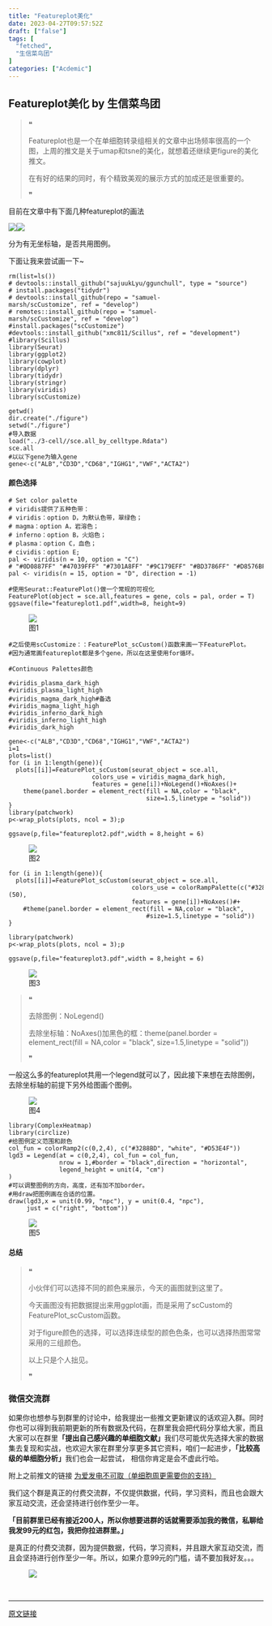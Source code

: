 ```yaml
---
title: "Featureplot美化"
date: 2023-04-27T09:57:52Z
draft: ["false"]
tags: [
  "fetched",
  "生信菜鸟团"
]
categories: ["Acdemic"]
---
```

Featureplot美化 by 生信菜鸟团
------
<div><section data-tool="mdnice编辑器" data-website="https://www.mdnice.com"><blockquote data-tool="mdnice编辑器"><span>❝</span><p>Featureplot也是一个在单细胞转录组相关的文章中出场频率很高的一个图，上周的推文是关于umap和tsne的美化，就想着还继续更figure的美化推文。</p><p>在有好的结果的同时，有个精致美观的展示方式的加成还是很重要的。</p><span>❞</span></blockquote><p data-tool="mdnice编辑器">目前在文章中有下面几种featureplot的画法</p><p data-tool="mdnice编辑器"><img data-ratio="0.5472222222222223" data-src="https://mmbiz.qpic.cn/mmbiz_png/iaRJcrq2Losib0o0fmuX8wcVw91hP3s7ux1FgvUibEzaVwxXjffT4LvznI4QTCpO4ehJ4xfQcUmCZM8UctHTDTgiaA/640?wx_fmt=png" data-type="png" data-w="1080" src="https://mmbiz.qpic.cn/mmbiz_png/iaRJcrq2Losib0o0fmuX8wcVw91hP3s7ux1FgvUibEzaVwxXjffT4LvznI4QTCpO4ehJ4xfQcUmCZM8UctHTDTgiaA/640?wx_fmt=png"><img data-ratio="0.4777777777777778" data-src="https://mmbiz.qpic.cn/mmbiz_png/iaRJcrq2Losib0o0fmuX8wcVw91hP3s7uxM8sbGeJWiblbEZPPicmKqb3jiaUOW88PXYwANYCkhRFohbyBBE2ppAtjQ/640?wx_fmt=png" data-type="png" data-w="1080" src="https://mmbiz.qpic.cn/mmbiz_png/iaRJcrq2Losib0o0fmuX8wcVw91hP3s7uxM8sbGeJWiblbEZPPicmKqb3jiaUOW88PXYwANYCkhRFohbyBBE2ppAtjQ/640?wx_fmt=png"></p><p data-tool="mdnice编辑器">分为有无坐标轴，是否共用图例。</p><p data-tool="mdnice编辑器">下面让我来尝试画一下~</p><pre data-tool="mdnice编辑器"><span></span><code>rm(list=ls())<br><span># devtools::install_github("sajuukLyu/ggunchull", type = "source")</span><br><span># install.packages("tidydr")</span><br><span># devtools::install_github(repo = "samuel-marsh/scCustomize", ref = "develop")</span><br><span># remotes::install_github(repo = "samuel-marsh/scCustomize", ref = "develop")</span><br><span>#install.packages("scCustomize")</span><br><span>#devtools::install_github("xmc811/Scillus", ref = "development")</span><br><span>#library(Scillus)</span><br><span>library</span>(Seurat)<br><span>library</span>(ggplot2)<br><span>library</span>(cowplot)<br><span>library</span>(dplyr)<br><span>library</span>(tidydr)<br><span>library</span>(stringr)<br><span>library</span>(viridis)<br><span>library</span>(scCustomize)<br><br>getwd()<br>dir.create(<span>"./figure"</span>)<br>setwd(<span>"./figure"</span>)  <br><span>#导入数据</span><br>load(<span>"../3-cell//sce.all_by_celltype.Rdata"</span>)<br>sce.all<br><span>#以以下gene为输入gene</span><br>gene&lt;-c(<span>"ALB"</span>,<span>"CD3D"</span>,<span>"CD68"</span>,<span>"IGHG1"</span>,<span>"VWF"</span>,<span>"ACTA2"</span>)<br></code></pre><h4 data-tool="mdnice编辑器"><span></span>颜色选择<span></span></h4><pre data-tool="mdnice编辑器"><span></span><code><span># Set color palette</span><br><span># viridis提供了五种色带：</span><br><span># viridis：option D，为默认色带，翠绿色；</span><br><span># magma：option A，岩溶色；</span><br><span># inferno：option B，火焰色；</span><br><span># plasma：option C，血色；</span><br><span># cividis：option E;</span><br>pal &lt;- viridis(n = <span>10</span>, option = <span>"C"</span>)<br><span># "#0D0887FF" "#47039FFF" "#7301A8FF" "#9C179EFF" "#BD3786FF" "#D8576BFF" "#ED7953FF" "#FA9E3BFF" "#FDC926FF" "#F0F921FF"</span><br>pal &lt;- viridis(n = <span>15</span>, option = <span>"D"</span>, direction = -<span>1</span>)<br><br><span>#使用Seurat::FeaturePlot()做一个常规的可视化</span><br>FeaturePlot(object = sce.all,features = gene, cols = pal, order = <span>T</span>)<br>ggsave(file=<span>"featureplot1.pdf"</span>,width=<span>8</span>, height=<span>9</span>)<br></code></pre><figure data-tool="mdnice编辑器"><img data-ratio="1.1371610845295055" data-src="https://mmbiz.qpic.cn/mmbiz_png/iaRJcrq2Losib0o0fmuX8wcVw91hP3s7uxTgyhNuGn8icqz0nPUO4AodwFXKenZDAk0FtG8DSqRPnhhzrdBy698OQ/640?wx_fmt=png" data-type="png" data-w="627" src="https://mmbiz.qpic.cn/mmbiz_png/iaRJcrq2Losib0o0fmuX8wcVw91hP3s7uxTgyhNuGn8icqz0nPUO4AodwFXKenZDAk0FtG8DSqRPnhhzrdBy698OQ/640?wx_fmt=png"><figcaption>图1</figcaption></figure><pre data-tool="mdnice编辑器"><span></span><code><span>#之后使用scCustomize：：FeaturePlot_scCustom()函数来画一下FeaturePlot。</span><br><span>#因为通常画featureplot都是多个gene，所以在这里使用for循环。</span><br><br><span>#Continuous Palettes颜色</span><br><br><span>#viridis_plasma_dark_high</span><br><span>#viridis_plasma_light_high</span><br><span>#viridis_magma_dark_high#备选</span><br><span>#viridis_magma_light_high</span><br><span>#viridis_inferno_dark_high</span><br><span>#viridis_inferno_light_high</span><br><span>#viridis_dark_high</span><br><br>gene&lt;-c(<span>"ALB"</span>,<span>"CD3D"</span>,<span>"CD68"</span>,<span>"IGHG1"</span>,<span>"VWF"</span>,<span>"ACTA2"</span>)<br>i=<span>1</span><br>plots=list()<br><span>for</span> (i <span>in</span> <span>1</span>:length(gene)){<br>  plots[[i]]=FeaturePlot_scCustom(seurat_object = sce.all, <br>                       colors_use = viridis_magma_dark_high, <br>                       features = gene[i])+NoLegend()+NoAxes()+<br>    theme(panel.border = element_rect(fill = <span>NA</span>,color = <span>"black"</span>,<br>                                      size=<span>1.5</span>,linetype = <span>"solid"</span>))<br>}<br><span>library</span>(patchwork)<br>p&lt;-wrap_plots(plots, ncol = <span>3</span>);p<br><br>ggsave(p,file=<span>"featureplot2.pdf"</span>,width = <span>8</span>,height = <span>6</span>)<br></code></pre><figure data-tool="mdnice编辑器"><img data-ratio="0.7487684729064039" data-src="https://mmbiz.qpic.cn/mmbiz_png/iaRJcrq2Losib0o0fmuX8wcVw91hP3s7uxycTWWIlYqz8KmzUVCmOfBklnHcXWlfMgfxVibiaZb8Inq0AzqXjmo4jQ/640?wx_fmt=png" data-type="png" data-w="1015" src="https://mmbiz.qpic.cn/mmbiz_png/iaRJcrq2Losib0o0fmuX8wcVw91hP3s7uxycTWWIlYqz8KmzUVCmOfBklnHcXWlfMgfxVibiaZb8Inq0AzqXjmo4jQ/640?wx_fmt=png"><figcaption>图2</figcaption></figure><pre data-tool="mdnice编辑器"><span></span><code><span>for</span> (i <span>in</span> <span>1</span>:length(gene)){<br>  plots[[i]]=FeaturePlot_scCustom(seurat_object = sce.all, <br>                                  colors_use = colorRampPalette(c(<span>"#3288BD"</span>, <span>"white"</span>, <span>"#D53E4F"</span> ))(<span>50</span>), <br>                                  features = gene[i])+NoAxes()<span>#+</span><br>    <span>#theme(panel.border = element_rect(fill = NA,color = "black",</span><br>                                      <span>#size=1.5,linetype = "solid"))</span><br>}<br><br><span>library</span>(patchwork)<br>p&lt;-wrap_plots(plots, ncol = <span>3</span>);p<br><br>ggsave(p,file=<span>"featureplot3.pdf"</span>,width = <span>8</span>,height = <span>6</span>)<br></code></pre><figure data-tool="mdnice编辑器"><img data-ratio="0.587037037037037" data-src="https://mmbiz.qpic.cn/mmbiz_png/iaRJcrq2Losib0o0fmuX8wcVw91hP3s7uxYOnfstR1VAWtEibxjASibt7qnIq3Dqk2qib7EzeKvfeDRY6iaWvtySONbg/640?wx_fmt=png" data-type="png" data-w="1080" src="https://mmbiz.qpic.cn/mmbiz_png/iaRJcrq2Losib0o0fmuX8wcVw91hP3s7uxYOnfstR1VAWtEibxjASibt7qnIq3Dqk2qib7EzeKvfeDRY6iaWvtySONbg/640?wx_fmt=png"><figcaption>图3</figcaption></figure><blockquote data-tool="mdnice编辑器"><span>❝</span><p>去除图例：NoLegend()</p><p>去除坐标轴：NoAxes()加黑色的框：theme(panel.border = element_rect(fill = NA,color = "black", size=1.5,linetype = "solid"))</p><span>❞</span></blockquote><p data-tool="mdnice编辑器">一般这么多的featureplot共用一个legend就可以了，因此接下来想在去除图例，去除坐标轴的前提下另外给图画个图例。</p><figure data-tool="mdnice编辑器"><img data-ratio="0.6129629629629629" data-src="https://mmbiz.qpic.cn/mmbiz_png/iaRJcrq2Losib0o0fmuX8wcVw91hP3s7ux3jjMM8tqemwzENPMXbHC5XGRGVialqOTh8Fwmy6ianzPpt9mu3YuzrKw/640?wx_fmt=png" data-type="png" data-w="1080" src="https://mmbiz.qpic.cn/mmbiz_png/iaRJcrq2Losib0o0fmuX8wcVw91hP3s7ux3jjMM8tqemwzENPMXbHC5XGRGVialqOTh8Fwmy6ianzPpt9mu3YuzrKw/640?wx_fmt=png"><figcaption>图4</figcaption></figure><pre data-tool="mdnice编辑器"><span></span><code><span>library</span>(ComplexHeatmap)<br><span>library</span>(circlize)<br><span>#给图例定义范围和颜色</span><br>col_fun = colorRamp2(c(<span>0</span>,<span>2</span>,<span>4</span>), c(<span>"#3288BD"</span>, <span>"white"</span>, <span>"#D53E4F"</span>))<br>lgd3 = Legend(at = c(<span>0</span>,<span>2</span>,<span>4</span>), col_fun = col_fun, <br>              nrow = <span>1</span>,<span>#border = "black",direction = "horizontal",</span><br>              legend_height = unit(<span>4</span>, <span>"cm"</span>)<br>)<br><span>#可以调整图例的方向，高度，还有加不加border。</span><br><span>#用draw把图例画在合适的位置。</span><br>draw(lgd3,x = unit(<span>0.99</span>, <span>"npc"</span>), y = unit(<span>0.4</span>, <span>"npc"</span>),<br>     just = c(<span>"right"</span>, <span>"bottom"</span>))<br></code></pre><figure data-tool="mdnice编辑器"><img data-ratio="0.6651532349602725" data-src="https://mmbiz.qpic.cn/mmbiz_png/iaRJcrq2Losib0o0fmuX8wcVw91hP3s7uxpcwAawjMhHGicxyutA83LXbibibMoruP5ib9ibUkicX1cvZibrMrHSNhcf7qg/640?wx_fmt=png" data-type="png" data-w="881" src="https://mmbiz.qpic.cn/mmbiz_png/iaRJcrq2Losib0o0fmuX8wcVw91hP3s7uxpcwAawjMhHGicxyutA83LXbibibMoruP5ib9ibUkicX1cvZibrMrHSNhcf7qg/640?wx_fmt=png"><figcaption>图5</figcaption></figure><h4 data-tool="mdnice编辑器"><span></span>总结<span></span></h4><blockquote data-tool="mdnice编辑器"><span>❝</span><p>小伙伴们可以选择不同的颜色来展示，今天的画图就到这里了。</p><p>今天画图没有把数据提出来用ggplot画，而是采用了scCustom的FeaturePlot_scCustom函数。</p><p>对于figure颜色的选择，可以选择连续型的颜色色条，也可以选择热图常常采用的三组颜色。</p><p>以上只是个人拙见。</p><span>❞</span></blockquote><h3 data-tool="mdnice编辑器"><span></span><span>微信交流群</span><span></span></h3><p data-tool="mdnice编辑器">如果你也想参与到群里的讨论中，给我提出一些推文更新建议的话欢迎入群。同时你也可以得到我前期更新的所有数据及代码，在群里我会把代码分享给大家，而且大家可以在群里<strong>「提出自己感兴趣的单细胞文献」</strong>我们尽可能优先选择大家的数据集去复现和实战，也欢迎大家在群里分享更多其它资料，咱们一起进步，<strong>「比较高级的单细胞分析」</strong>我们也会一起尝试， 相信你肯定是会不虚此行哈。</p><p data-tool="mdnice编辑器">附上之前推文的链接 <a href="https://mp.weixin.qq.com/s?__biz=MzUzMTEwODk0Ng==&amp;mid=2247512238&amp;idx=1&amp;sn=e0c6dc2ea0e089aabb78133e50fb5d7f&amp;scene=21#wechat_redirect" data-linktype="2">为爱发电不可取（单细胞周更需要你的支持）</a></p><p data-tool="mdnice编辑器">我们这个群是真正的付费交流群，不仅提供数据，代码，学习资料，而且也会跟大家互动交流，还会坚持进行创作至少一年。</p><p data-tool="mdnice编辑器"><strong>「目前群里已经有接近200人，所以你想要进群的话就需要添加我的微信，私聊给我发99元的红包，我把你拉进群里。」</strong></p><p><span>是真正的付费交流群，因为提供数据，代码，学习资料，并且跟大家互动交流，而且会坚持进行创作至少一年。所以，如果介意99元的门槛，请不要加我好友。。。</span><strong></strong></p><figure data-tool="mdnice编辑器"><img data-ratio="1.0068181818181818" data-src="https://mmbiz.qpic.cn/mmbiz_png/iaRJcrq2Losib0o0fmuX8wcVw91hP3s7uxYibJQIwbvctThognOa0iaO30KAS603kBSlpP7hRNSl0WyiafISnVFCUHA/640?wx_fmt=png" data-type="png" data-w="440" src="https://mmbiz.qpic.cn/mmbiz_png/iaRJcrq2Losib0o0fmuX8wcVw91hP3s7uxYibJQIwbvctThognOa0iaO30KAS603kBSlpP7hRNSl0WyiafISnVFCUHA/640?wx_fmt=png"></figure></section><p><br></p><p><mp-style-type data-value="10000"></mp-style-type></p></div>  
<hr>
<a href="https://mp.weixin.qq.com/s/SVnOLyTWUSr4ynG6ps1ZZQ",target="_blank" rel="noopener noreferrer">原文链接</a>
